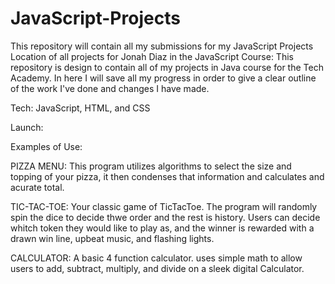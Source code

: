 # JavaScript-Projects
This repository will contain all my submissions for my JavaScript Projects
Location of all projects for Jonah Diaz in the JavaScript Course: This repository is design to contain all of my projects in Java course for the Tech Academy. In here I will save all my progress in order to give a clear outline of the work I've done and changes I have made.

Tech: JavaScript, HTML, and CSS

Launch:

Examples of Use:
  
  
   PIZZA MENU:
              This program utilizes algorithms to select the size and topping of                 your pizza, it then condenses that information and calculates and                   acurate total.
              
   
   TIC-TAC-TOE:
               Your classic game of TicTacToe. The program will randomly spin                      the dice to decide thwe order and the rest is history. Users                        can decide whitch token they would like to play as, and the                        winner is rewarded with a drawn win line, upbeat music, and                        flashing lights.
    
    
   CALCULATOR:
              A basic 4 function calculator. uses simple math to allow users to                   add, subtract, multiply, and divide on a sleek digital Calculator.

